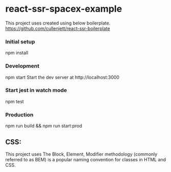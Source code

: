 
# react-ssr-spacex-example


This project uses created using below boilerplate.
https://github.com/cullenjett/react-ssr-boilerplate

### Initial setup
npm install

### Development
npm start
Start the dev server at http://localhost:3000

### Start jest in watch mode
npm test


### Production
npm run build && npm run start:prod


## CSS: 

This project uses The Block, Element, Modifier methodology (commonly referred to as BEM) is a popular naming convention for classes in HTML and CSS.

